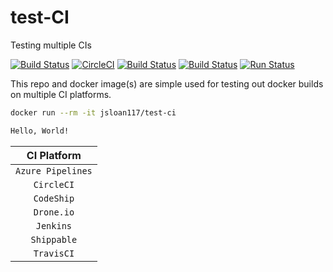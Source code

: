 # test-CI

Testing multiple CIs

[![Build Status](http://drone.macksarchive.com/api/badges/jsloan117/test-CI/status.svg?ref=refs/heads/dev)](http://drone.macksarchive.com/jsloan117/test-CI)
[![CircleCI](https://circleci.com/gh/jsloan117/test-CI/tree/dev.svg?style=svg)](https://circleci.com/gh/jsloan117/test-CI/tree/dev)
[![Build Status](https://travis-ci.org/jsloan117/test-CI.svg?branch=dev)](https://travis-ci.org/jsloan117/test-CI)
[![Build Status](https://dev.azure.com/jsloan117/docker-containers/_apis/build/status/test-CI?branchName=dev)](https://dev.azure.com/jsloan117/docker-containers/_build/latest?definitionId=7&branchName=dev)
[![Run Status](https://api.shippable.com/projects/5dc0e6b169077d0006243753/badge?branch=dev)](https://app.shippable.com/github/jsloan117/test-CI/dashboard)

This repo and docker image(s) are simple used for testing out docker builds on multiple CI platforms.

```bash
docker run --rm -it jsloan117/test-ci

Hello, World!

```

| CI Platform       |
|:-----------------:|
| `Azure Pipelines` |
| `CircleCI`        |
| `CodeShip`        |
| `Drone.io`        |
| `Jenkins`         |
| `Shippable`       |
| `TravisCI`        |
